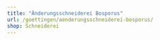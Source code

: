 ```yaml
---
title: "Änderungsschneiderei Bosporus"
url: /goettingen/aenderungsschneiderei-bosporus/
shop: Schneiderei
---
```

